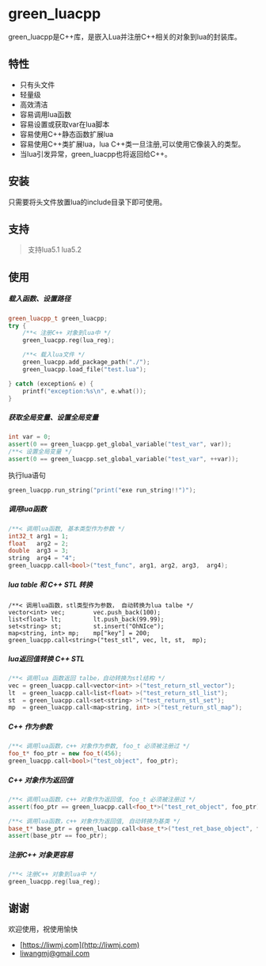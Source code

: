 # green_luacpp

green_luacpp是C\++库，是嵌入Lua并注册C\++相关的对象到lua的封装库。


## 特性

* 只有头文件
* 轻量级
* 高效清洁
* 容易调用lua函数
* 容易设置或获取var在lua脚本
* 容易使用C\++静态函数扩展lua
* 容易使用C\++类扩展lua，lua C\++类一旦注册,可以使用它像装入的类型。
* 当lua引发异常，green_luacpp也将返回给C\++。


## 安装

只需要将头文件放置lua的include目录下即可使用。


## 支持
> 支持lua5.1 lua5.2


## 使用

##### 载入函数、设置路径
``` c++
green_luacpp_t green_luacpp;
try {
    /**< 注册C++ 对象到lua中 */
    green_luacpp.reg(lua_reg);

    /**< 载入lua文件 */
    green_luacpp.add_package_path("./");
    green_luacpp.load_file("test.lua");

} catch (exception& e) {
    printf("exception:%s\n", e.what());
}
```

##### 获取全局变量、设置全局变量
``` c++
int var = 0;
assert(0 == green_luacpp.get_global_variable("test_var", var));
/**< 设置全局变量 */
assert(0 == green_luacpp.set_global_variable("test_var", ++var));
```

执行lua语句
``` c++
green_luacpp.run_string("print("exe run_string!!")");
```

##### 调用lua函数
``` c++
/**< 调用lua函数, 基本类型作为参数 */
int32_t arg1 = 1;
float   arg2 = 2;
double  arg3 = 3;
string  arg4 = "4";
green_luacpp.call<bool>("test_func", arg1, arg2, arg3,  arg4);
```

##### lua table 和 C++ STL 转换
```
/**< 调用lua函数，stl类型作为参数， 自动转换为lua talbe */
vector<int> vec;        vec.push_back(100);
list<float> lt;         lt.push_back(99.99);
set<string> st;         st.insert("OhNIce");
map<string, int> mp;    mp["key"] = 200;
green_luacpp.call<string>("test_stl", vec, lt, st,  mp);
```

##### lua返回值转换 C++ STL
``` c++
/**< 调用lua 函数返回 talbe，自动转换为stl结构 */
vec = green_luacpp.call<vector<int> >("test_return_stl_vector");
lt  = green_luacpp.call<list<float> >("test_return_stl_list");
st  = green_luacpp.call<set<string> >("test_return_stl_set");
mp  = green_luacpp.call<map<string, int> >("test_return_stl_map");
```

##### C++ 作为参数
``` c++
/**< 调用lua函数，c++ 对象作为参数, foo_t 必须被注册过 */
foo_t* foo_ptr = new foo_t(456);
green_luacpp.call<bool>("test_object", foo_ptr);
```

##### C++ 对象作为返回值
``` c++
/**< 调用lua函数，c++ 对象作为返回值, foo_t 必须被注册过 */
assert(foo_ptr == green_luacpp.call<foo_t*>("test_ret_object", foo_ptr));

/**< 调用lua函数，c++ 对象作为返回值, 自动转换为基类 */
base_t* base_ptr = green_luacpp.call<base_t*>("test_ret_base_object", foo_ptr);
assert(base_ptr == foo_ptr);
```

##### 注册C++ 对象更容易
``` c++
/**< 注册C++ 对象到lua中 */
green_luacpp.reg(lua_reg);
```


## 谢谢

欢迎使用，祝使用愉快

* [https://liwmj.com](http://liwmj.com)
* [liwangmj@gmail.com](mailto:liwangmj@gmail.com)

